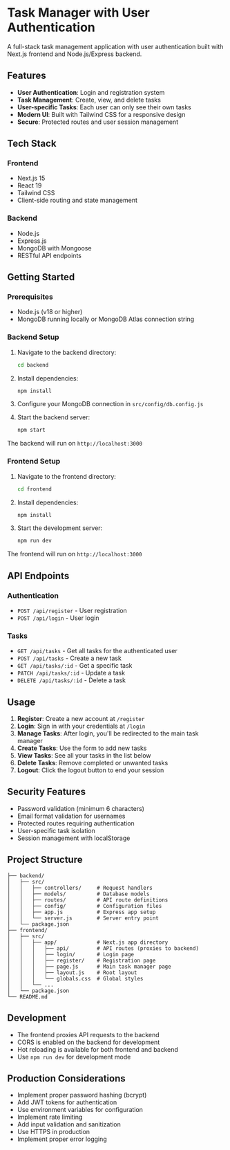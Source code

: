 # Task Manager with User Authentication

A full-stack task management application with user authentication built with Next.js frontend and Node.js/Express backend.

## Features

- **User Authentication**: Login and registration system
- **Task Management**: Create, view, and delete tasks
- **User-specific Tasks**: Each user can only see their own tasks
- **Modern UI**: Built with Tailwind CSS for a responsive design
- **Secure**: Protected routes and user session management

## Tech Stack

### Frontend
- Next.js 15
- React 19
- Tailwind CSS
- Client-side routing and state management

### Backend
- Node.js
- Express.js
- MongoDB with Mongoose
- RESTful API endpoints

## Getting Started

### Prerequisites
- Node.js (v18 or higher)
- MongoDB running locally or MongoDB Atlas connection string

### Backend Setup
1. Navigate to the backend directory:
   ```bash
   cd backend
   ```

2. Install dependencies:
   ```bash
   npm install
   ```

3. Configure your MongoDB connection in `src/config/db.config.js`

4. Start the backend server:
   ```bash
   npm start
   ```

The backend will run on `http://localhost:3000`

### Frontend Setup
1. Navigate to the frontend directory:
   ```bash
   cd frontend
   ```

2. Install dependencies:
   ```bash
   npm install
   ```

3. Start the development server:
   ```bash
   npm run dev
   ```

The frontend will run on `http://localhost:3000`

## API Endpoints

### Authentication
- `POST /api/register` - User registration
- `POST /api/login` - User login

### Tasks
- `GET /api/tasks` - Get all tasks for the authenticated user
- `POST /api/tasks` - Create a new task
- `GET /api/tasks/:id` - Get a specific task
- `PATCH /api/tasks/:id` - Update a task
- `DELETE /api/tasks/:id` - Delete a task

## Usage

1. **Register**: Create a new account at `/register`
2. **Login**: Sign in with your credentials at `/login`
3. **Manage Tasks**: After login, you'll be redirected to the main task manager
4. **Create Tasks**: Use the form to add new tasks
5. **View Tasks**: See all your tasks in the list below
6. **Delete Tasks**: Remove completed or unwanted tasks
7. **Logout**: Click the logout button to end your session

## Security Features

- Password validation (minimum 6 characters)
- Email format validation for usernames
- Protected routes requiring authentication
- User-specific task isolation
- Session management with localStorage

## Project Structure

```
├── backend/
│   ├── src/
│   │   ├── controllers/     # Request handlers
│   │   ├── models/          # Database models
│   │   ├── routes/          # API route definitions
│   │   ├── config/          # Configuration files
│   │   ├── app.js           # Express app setup
│   │   └── server.js        # Server entry point
│   └── package.json
├── frontend/
│   ├── src/
│   │   ├── app/             # Next.js app directory
│   │   │   ├── api/         # API routes (proxies to backend)
│   │   │   ├── login/       # Login page
│   │   │   ├── register/    # Registration page
│   │   │   ├── page.js      # Main task manager page
│   │   │   ├── layout.js    # Root layout
│   │   │   └── globals.css  # Global styles
│   │   └── ...
│   └── package.json
└── README.md
```

## Development

- The frontend proxies API requests to the backend
- CORS is enabled on the backend for development
- Hot reloading is available for both frontend and backend
- Use `npm run dev` for development mode

## Production Considerations

- Implement proper password hashing (bcrypt)
- Add JWT tokens for authentication
- Use environment variables for configuration
- Implement rate limiting
- Add input validation and sanitization
- Use HTTPS in production
- Implement proper error logging